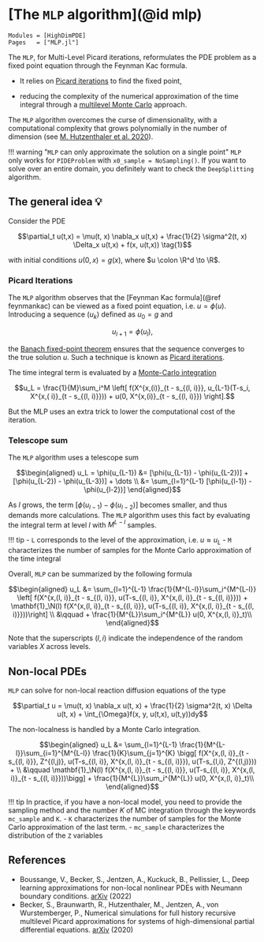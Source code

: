 # [The `MLP` algorithm](@id mlp)

```@autodocs
Modules = [HighDimPDE]
Pages   = ["MLP.jl"]
```

The `MLP`, for Multi-Level Picard iterations, reformulates the PDE problem as a fixed point equation through the Feynman Kac formula. 

- It relies on [Picard iterations](https://en.wikipedia.org/wiki/Picard–Lindelöf_theorem) to find the fixed point, 

- reducing the complexity of the numerical approximation of the time integral through a [multilevel Monte Carlo](https://en.wikipedia.org/wiki/Multilevel_Monte_Carlo_method) approach.

The `MLP` algorithm overcomes the curse of dimensionality, with a computational complexity that grows polynomially in the number of dimension (see [M. Hutzenthaler et al. 2020](https://arxiv.org/abs/1807.01212v3)).

!!! warning "`MLP` can only approximate the solution on a single point"
    `MLP` only works for `PIDEProblem` with `x0_sample = NoSampling()`. If you want to solve over an entire domain, you definitely want to check the `DeepSplitting` algorithm.

## The general idea 💡
Consider the PDE
```math
\partial_t u(t,x) = \mu(t, x) \nabla_x u(t,x) + \frac{1}{2} \sigma^2(t, x) \Delta_x u(t,x) + f(x, u(t,x)) \tag{1}
```
with initial conditions $u(0, x) = g(x)$, where $u \colon \R^d \to \R$. 

### Picard Iterations
The `MLP` algorithm observes that the [Feynman Kac formula](@ref feynmankac) can be viewed as a fixed point equation, i.e. $u = \phi(u)$. Introducing a sequence $(u_k)$ defined as $u_0 = g$ and 
```math
u_{l+1} = \phi(u_l),
```
the [Banach fixed-point theorem](https://en.wikipedia.org/wiki/Banach_fixed-point_theorem) ensures that the sequence converges to the true solution $u$. Such a technique is known as [Picard iterations](https://en.wikipedia.org/wiki/Picard–Lindelöf_theorem).


The time integral term is evaluated by a [Monte-Carlo integration](https://en.wikipedia.org/wiki/Monte_Carlo_integration)

```math
u_L  = \frac{1}{M}\sum_i^M \left[ f(X^{x,(i)}_{t - s_{(l, i)}}, u_{L-1}(T-s_i, X^{x,( i)}_{t - s_{(l, i)}})) + u(0, X^{x,(i)}_{t - s_{(l, i)}}) \right].
```

But the MLP uses an extra trick to lower the computational cost of the iteration. 


### Telescope sum
The `MLP` algorithm uses a telescope sum 

```math
\begin{aligned}
u_L = \phi(u_{L-1}) &= [\phi(u_{L-1}) - \phi(u_{L-2})] + [\phi(u_{L-2}) - \phi(u_{L-3})] + \dots \\
&= \sum_{l=1}^{L-1} [\phi(u_{l-1}) - \phi(u_{l-2})]
\end{aligned}
```

As $l$ grows, the term $[\phi(u_{l-1}) - \phi(u_{l-2})]$ becomes smaller, and thus demands more calculations. The `MLP` algorithm uses this fact by evaluating the integral term at level $l$ with $M^{L-l}$ samples.


!!! tip
    - `L` corresponds to the level of the approximation, i.e. $u \approx u_L$
    - `M` characterizes the number of samples for the Monte Carlo approximation of the time integral

Overall, `MLP` can be summarized by the following formula
```math
\begin{aligned}
u_L &= \sum_{l=1}^{L-1} \frac{1}{M^{L-l}}\sum_i^{M^{L-l}} \left[ f(X^{x,(l, i)}_{t - s_{(l, i)}}, u(T-s_{(l, i)}, X^{x,(l, i)}_{t - s_{(l, i)}})) + \mathbf{1}_\N(l) f(X^{x,(l, i)}_{t - s_{(l, i)}}, u(T-s_{(l, i)}, X^{x,(l, i)}_{t - s_{(l, i)}}))\right]
\\
&\qquad + \frac{1}{M^{L}}\sum_i^{M^{L}} u(0, X^{x,(l, i)}_t)\\
\end{aligned}
```
Note that the superscripts $(l, i)$ indicate the independence of the random variables $X$ across levels.

## Non-local PDEs
`MLP` can solve for non-local reaction diffusion equations of the type
```math
\partial_t u = \mu(t, x) \nabla_x u(t, x) + \frac{1}{2} \sigma^2(t, x) \Delta u(t, x) + \int_{\Omega}f(x, y, u(t,x), u(t,y))dy
```

The non-localness is handled by a Monte Carlo integration.

```math
\begin{aligned}
u_L &= \sum_{l=1}^{L-1} \frac{1}{M^{L-l}}\sum_{i=1}^{M^{L-l}} \frac{1}{K}\sum_{j=1}^{K}  \bigg[ f(X^{x,(l, i)}_{t - s_{(l, i)}}, Z^{(l,j)}, u(T-s_{(l, i)}, X^{x,(l, i)}_{t - s_{(l, i)}}), u(T-s_{l,i}, Z^{(l,j)})) + \\
&\qquad 
\mathbf{1}_\N(l) f(X^{x,(l, i)}_{t - s_{(l, i)}}, u(T-s_{(l, i)}, X^{x,(l, i)}_{t - s_{(l, i)}}))\bigg] + \frac{1}{M^{L}}\sum_i^{M^{L}} u(0, X^{x,(l, i)}_t)\\
\end{aligned}
```

!!! tip
    In practice, if you have a non-local model, you need to provide the sampling method and the number $K$ of MC integration through the keywords `mc_sample` and `K`. 
    - `K` characterizes the number of samples for the Monte Carlo approximation of the last term.
    - `mc_sample` characterizes the distribution of the `Z` variables

## References
- Boussange, V., Becker, S., Jentzen, A., Kuckuck, B., Pellissier, L., Deep learning approximations for non-local nonlinear PDEs with Neumann boundary conditions. [arXiv](https://arxiv.org/abs/2205.03672) (2022)
- Becker, S., Braunwarth, R., Hutzenthaler, M., Jentzen, A., von Wurstemberger, P., Numerical simulations for full history recursive multilevel Picard approximations for systems of high-dimensional partial differential equations. [arXiv](https://arxiv.org/abs/2005.10206) (2020)
